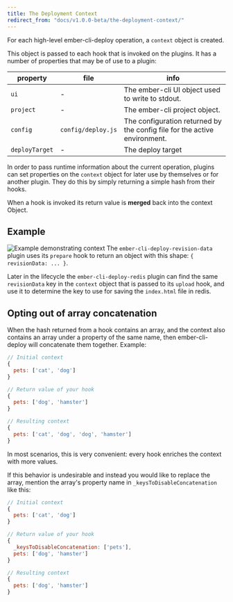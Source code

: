 ```yaml
---
title: The Deployment Context
redirect_from: "docs/v1.0.0-beta/the-deployment-context/"
---
```


For each high-level ember-cli-deploy operation, a `context` object is created.

This object is passed to each hook that is invoked on the plugins.
It has a number of properties that may be of use to a plugin:

property | file | info
--- | --- | ---
`ui` | - | The ember-cli UI object used to write to stdout.
`project` | - | The ember-cli project object.
`config` | `config/deploy.js` | The configuration returned by the config file for the active environment.
`deployTarget` | - | The deploy target


In order to pass runtime information about the current operation, plugins can set properties on the `context` object for later use by themselves or for another plugin.
They do this by simply returning a simple hash from their hooks.

When a hook is invoked its return value is **merged** back into the context Object.

## Example

![Example demonstrating context](../../../public/images/context-example.gif)
The `ember-cli-deploy-revision-data` plugin uses its `prepare` hook to return an object with this shape:
`{ revisionData: ... }`.

Later in the lifecycle the `ember-cli-deploy-redis` plugin can find the same `revisionData` key in the `context` object that is passed to its `upload` hook, and use it to determine the key to use for saving the `index.html` file in redis.

## Opting out of array concatenation

When the hash returned from a hook contains an array, and the context also contains an array under a property of the same name, then ember-cli-deploy will concatenate them together. Example:

```js
// Initial context
{
  pets: ['cat', 'dog']
}

// Return value of your hook
{
  pets: ['dog', 'hamster']
}

// Resulting context
{
  pets: ['cat', 'dog', 'dog', 'hamster']
}
```

In most scenarios, this is very convenient: every hook enriches the context with more values.

If this behavior is undesirable and instead you would like to replace the array, mention the array's property name in `_keysToDisableConcatenation` like this:

```js
// Initial context
{
  pets: ['cat', 'dog']
}

// Return value of your hook
{
  _keysToDisableConcatenation: ['pets'],
  pets: ['dog', 'hamster']
}

// Resulting context
{
  pets: ['dog', 'hamster']
}
```
